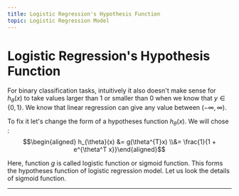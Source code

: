```yaml
---
title: Logistic Regression's Hypothesis Function
topic: Logistic Regression Model
---
```


# Logistic Regression's Hypothesis Function

For binary classification tasks, intuitively it also doesn't make sense for $h_{\theta} (x)$ to take values larger than 1 or smaller than 0 when we know that $y \in \{0,1\}$. We know that linear regression can give any value between $(-\infty, \infty)$.

To fix it let's change the form of a hypotheses function $h_{\theta}(x)$. We will chose : $$\begin{aligned} h_{\theta}(x) &= g(\theta^{T}x) \\&= \frac{1}{1 + e^{\theta^T x}}\end{aligned}$$

Here, function $g$ is called logistic function or sigmoid function. This forms the hypotheses function of logistic regression model. Let us look the details of sigmoid function.

---